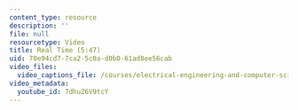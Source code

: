```yaml
---
content_type: resource
description: ''
file: null
resourcetype: Video
title: Real Time (5:47)
uid: 70e94cd7-7ca2-5c0a-d0b0-61ad8ee56cab
video_files:
  video_captions_file: /courses/electrical-engineering-and-computer-science/6-004-computation-structures-spring-2017/c18/c18s2/c18s2v4/real-time-5-47/7dhuZ6V9tcY.vtt
video_metadata:
  youtube_id: 7dhuZ6V9tcY
---
```

